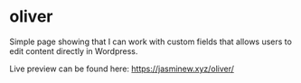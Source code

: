 # oliver
Simple page showing that I can work with custom fields that allows users to edit content directly in Wordpress.

Live preview can be found here: https://jasminew.xyz/oliver/
